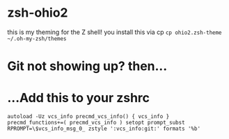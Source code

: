 # zsh-ohio2
this is my theming for the Z shell!
you install this via cp
`cp ohio2.zsh-theme ~/.oh-my-zsh/themes`
# Git not showing up? then...
# ...Add this to your zshrc
`autoload -Uz vcs_info
precmd_vcs_info() { vcs_info }
precmd_functions+=( precmd_vcs_info )
setopt prompt_subst
RPROMPT=\$vcs_info_msg_0_
zstyle ':vcs_info:git:' formats '%b'`
